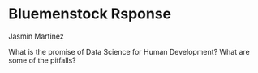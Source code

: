 # Bluemenstock Rsponse 
Jasmin Martinez 

What is the promise of Data Science for Human Development? What are some of the pitfalls? 
